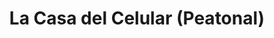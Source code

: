 ---
title: "La Casa del Celular (Peatonal)"
url: /pergamino/la-casa-del-celular-peatonal/
shop: teléfono móvil
---